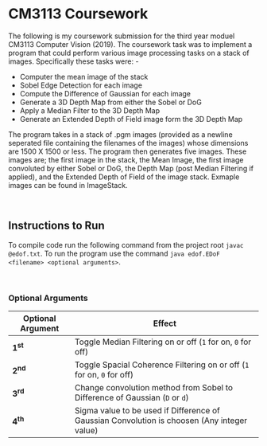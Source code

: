 # CM3113 Coursework
The following is my coursework submission for the third year moduel CM3113 Computer Vision (2019). The coursework task was to implement a program that could perform various image processing tasks on a stack of images. Specifically these tasks were: -
* Computer the mean image of the stack
* Sobel Edge Detection for each image 
* Compute the Difference of Gaussian for each image
* Generate a 3D Depth Map from either the Sobel or DoG
* Apply a Median Filter to the 3D Depth Map
* Generate an Extended Depth of Field image form the 3D Depth Map

The program takes in a stack of .pgm images (provided as a newline seperated file containing the filenames of the images) whose dimensions are 1500 X 1500 or less. The program then generates five images. These images are; the first image in the stack, the Mean Image, the first image convoluted by either Sobel or DoG, the Depth Map (post Median Filtering if applied), and the Extended Depth of Field of the image stack. Exmaple images can be found in ImageStack.

<br/>

## Instructions to Run
To compile code run the following command from the project root `javac @edof.txt`. To run the program use the command `java edof.EDoF <filename> <optional arguments>`.

<br/>

### Optional Arguments
Optional Argument           | Effect
----------------------------|-------------------------------------------------------------------------------------------------
__1<sup>st</sup>__ | Toggle Median Filtering on or off (`1` for on, `0` for off)<br/>
__2<sup>nd</sup>__ | Toggle Spacial Coherence Filtering on or off (`1` for on, `0` for off)<br/>
__3<sup>rd</sup>__ | Change convolution method from Sobel to Difference of Gaussian (`D` or `d`)<br/>
__4<sup>th</sup>__ | Sigma value to be used if Difference of Gaussian Convolution is choosen (Any integer value)<br/>
